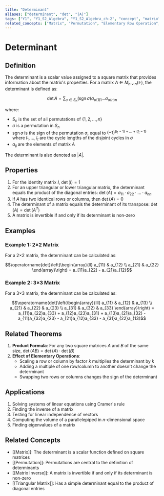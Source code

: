 ```yaml
---
title: "Determinant"
aliases: ["determinant", "det", "|A|"]
tags: ["Y1", "Y1_S2_Algebra", "Y1_S2_Algebra_ch-2", "concept", "matrix", "permutation", "elementary-row-operation", "elementary-column-operation", "triangular-matrix", "linear-algebra", "matrix-theory"]
related_concepts: ["Matrix", "Permutation", "Elementary Row Operation", "Elementary Column Operation", "Triangular Matrix", "Field"]
---
```


# Determinant

## Definition
The determinant is a scalar value assigned to a square matrix that provides information about the matrix's properties. For a matrix $A \in M_{n \times n}(\mathbb{F})$, the determinant is defined as:

$$\operatorname{det} A = \sum_{\sigma \in S_{n}}(\operatorname{sgn} \sigma) a_{\sigma(1) 1} \ldots a_{\sigma(n) n}$$

where:
- $S_n$ is the set of all permutations of $\{1, 2, \ldots, n\}$
- $\sigma$ is a permutation in $S_n$
- $\operatorname{sgn} \sigma$ is the sign of the permutation $\sigma$, equal to $(-1)^{(l_1-1) + \ldots + (l_t-1)}$ where $l_1, \ldots, l_t$ are the cycle lengths of the disjoint cycles in $\sigma$
- $a_{ij}$ are the elements of matrix $A$

The determinant is also denoted as $|A|$.

## Properties
1. For the identity matrix $I$, $\operatorname{det}(I) = 1$
2. For an upper triangular or lower triangular matrix, the determinant equals the product of the diagonal entries: $\operatorname{det}(A) = a_{11} \cdot a_{22} \cdot \ldots \cdot a_{nn}$
3. If $A$ has two identical rows or columns, then $\operatorname{det}(A) = 0$
4. The determinant of a matrix equals the determinant of its transpose: $\operatorname{det}(A) = \operatorname{det}(A^T)$
5. A matrix is invertible if and only if its determinant is non-zero

## Examples
### Example 1: 2×2 Matrix
For a 2×2 matrix, the determinant can be calculated as:

$$\operatorname{det}\left(\begin{array}{ll}
a_{11} & a_{12} \\
a_{21} & a_{22}
\end{array}\right) = a_{11}a_{22} - a_{21}a_{12}$$

### Example 2: 3×3 Matrix
For a 3×3 matrix, the determinant can be calculated as:

$$\operatorname{det}\left(\begin{array}{lll}
a_{11} & a_{12} & a_{13} \\
a_{21} & a_{22} & a_{23} \\
a_{31} & a_{32} & a_{33}
\end{array}\right) = a_{11}a_{22}a_{33} + a_{12}a_{23}a_{31} + a_{13}a_{21}a_{32} - a_{11}a_{32}a_{23} - a_{21}a_{12}a_{33} - a_{31}a_{22}a_{13}$$

## Related Theorems
1. **Product Formula**: For any two square matrices $A$ and $B$ of the same size, $\operatorname{det}(AB) = \operatorname{det}(A) \cdot \operatorname{det}(B)$
2. **Effect of Elementary Operations**:
   - Scaling a row or column by factor $k$ multiplies the determinant by $k$
   - Adding a multiple of one row/column to another doesn't change the determinant
   - Swapping two rows or columns changes the sign of the determinant

## Applications
1. Solving systems of linear equations using Cramer's rule
2. Finding the inverse of a matrix
3. Testing for linear independence of vectors
4. Computing the volume of a parallelepiped in $n$-dimensional space
5. Finding eigenvalues of a matrix

## Related Concepts
- [[Matrix]]: The determinant is a scalar function defined on square matrices
- [[Permutation]]: Permutations are central to the definition of determinants
- [[Matrix Inverse]]: A matrix is invertible if and only if its determinant is non-zero
- [[Triangular Matrix]]: Has a simple determinant equal to the product of diagonal entries
